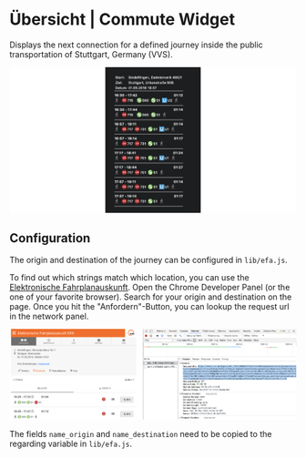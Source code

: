 Übersicht | Commute Widget
==========================

Displays the next connection for a defined journey inside the public transportation of Stuttgart, Germany (VVS).

![Screenshot](lib/screenshot.png)


Configuration
-------------

The origin and destination of the journey can be configured in `lib/efa.js`.

To find out which strings match which location, you can use the [Elektronische Fahrplanauskunft](https://www3.vvs.de/). Open the Chrome Developer Panel (or the one of your favorite browser). Search for your origin and destination on the page. Once you hit the "Anfordern"-Button, you can lookup the request url in the network panel.

![Configuration](lib/configuration.png)

The fields `name_origin` and `name_destination` need to be copied to the regarding variable in `lib/efa.js`.

